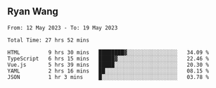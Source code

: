 ## Ryan Wang

<!--START_SECTION:waka-->

```text
From: 12 May 2023 - To: 19 May 2023

Total Time: 27 hrs 52 mins

HTML         9 hrs 30 mins   ████████▓░░░░░░░░░░░░░░░░   34.09 %
TypeScript   6 hrs 15 mins   █████▓░░░░░░░░░░░░░░░░░░░   22.46 %
Vue.js       5 hrs 39 mins   █████░░░░░░░░░░░░░░░░░░░░   20.30 %
YAML         2 hrs 16 mins   ██░░░░░░░░░░░░░░░░░░░░░░░   08.15 %
JSON         1 hr 3 mins     █░░░░░░░░░░░░░░░░░░░░░░░░   03.78 %
```

<!--END_SECTION:waka-->
